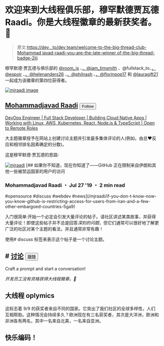 # 欢迎来到大线程俱乐部，穆罕默德贾瓦德 Raadi。你是大线程徽章的最新获奖者。🎉

> 原文:[https://dev . to/dev team/welcome-to-the-big-thread-club-Mohammad javad-raadi-you-are-the-late-winner of-the-big-thread-badge-2iij](https://dev.to/devteam/welcome-to-the-big-thread-club-mohammadjavad-raadi-you-are-the-latest-winner-of-the-big-thread-badge-2iij)

穆罕默德·贾瓦德与俱乐部的 [@room_js](https://dev.to/room_js) 、[、@iam_timsmith](https://dev.to/iam_timsmith) 、@fullstack_to、[、@espoir](https://dev.to/espoir) 、[、@helenanders26](https://dev.to/helenanders26) 、[、@philnash](https://dev.to/philnash) 、[、@florinpop17](https://dev.to/florinpop17) 和 [@lauragift21](https://dev.to/lauragift21) 一起成为该徽章的第四位获得者。

[![mjraadi image](../Images/ce49d46a869c2393b8de5e80dc912160.png)](/mjraadi)

## [Mohammadjavad Raadi](/mjraadi) <button name="button" type="button" data-info="{&quot;className&quot;:&quot;User&quot;,&quot;style&quot;:&quot;full&quot;,&quot;id&quot;:142971,&quot;name&quot;:&quot;Mohammadjavad Raadi&quot;}" class="crayons-btn follow-action-button whitespace-nowrap c-btn--secondary fs-base " aria-label="Follow user: Mohammadjavad Raadi" aria-pressed="false">Follow</button>

[DevOps Engineer | Full Stack Developer | Building Cloud Native Apps | Working with Linux, AWS, Kubernetes, React, Node.js & TypeScript | Open to Remote Roles](/mjraadi)

大主题徽章授予在网站上创建讨论主题并引发最多集体评论的人(例如，由总❤️反应和相邻排名因素确定的分数)。

这是穆罕默德·贾瓦德的思路:

[![mjraadi](../Images/ce49d46a869c2393b8de5e80dc912160.png)](/mjraadi) [## 如果你不知道，现在你知道了——GitHub 正在限制来自伊朗和其他一些被禁运国家的用户的访问

### Mohammadjavad Raadi ・ Jul 27 '19 ・ 2 min read

#opensource #discuss #webdev #news](/mjraadi/if-you-don-t-know-now-you-know-github-is-restricting-access-for-users-from-iran-and-a-few-other-embargoed-countries-5ga9)

入门很简单:开始一个必定会引发大量评论的帖子。请社区讲述某类故事，并获得大量评论！即使这些帖子并不总是回答*深刻的问题*，但它们通常可以很好地了解更广泛的社区对某个主题的看法，并且通常非常有趣！

使用# discuss 标签来表示这个帖子是一个讨论主题。

## # [讨论](https://dev.to/t/discuss) <button name="button" type="button" data-info="{&quot;className&quot;:&quot;Tag&quot;,&quot;style&quot;:&quot;full&quot;,&quot;id&quot;:715,&quot;name&quot;:&quot;discuss&quot;}" class="crayons-btn follow-action-button whitespace-nowrap c-btn--secondary fs-base " aria-label="Follow tag: discuss" aria-pressed="false">跟随</button>

Craft a prompt and start a conversation!

*开发员工没有资格获得大线程徽章。🙂*

## [](#the-big-thread-oplympics)**大线程 oplymics**

这标志着 9/9 的获奖者来自不同的国家。它突出了我们社区的全球多样性，人们互相帮助。这种情况会持续多久？欧洲现在有三名获奖者，其次是大洋洲，欧洲和非洲各有两名，其中一名来自北美，一名来自亚洲。

## [](#happy-coding)**快乐编码！**
